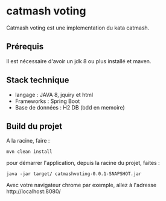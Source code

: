 # catmash voting
Catmash voting est une implementation du kata catmash. 

## Prérequis
Il est nécessaire d'avoir un jdk 8 ou plus installé et maven. 

## Stack technique
* langage : JAVA 8, jquiry et html
* Frameworks : Spring Boot 
* Base de données : H2 DB (bdd en memoire)

## Build du projet
A la racine, faire :
```$xslt
mvn clean install
```

pour démarrer l'application, depuis la racine du projet, faites :
```$xslt
java -jar target/ catmashvoting-0.0.1-SNAPSHOT.jar
```
Avec votre navigateur chrome par exemple, allez à l'adresse http://localhost:8080/
